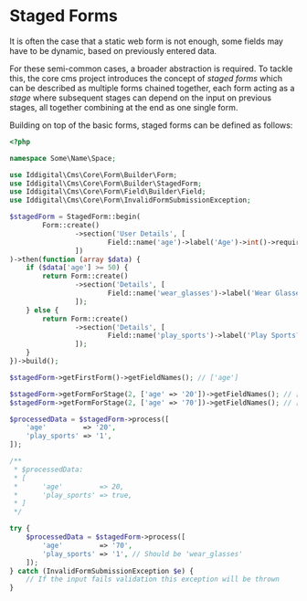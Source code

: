 Staged Forms
============

It is often the case that a static web form is not enough, some fields may have to be dynamic,
based on previously entered data.

For these semi-common cases, a broader abstraction is required. To tackle this, the core cms
project introduces the concept of *staged forms* which can be described as multiple forms chained
together, each form acting as a *stage* where subsequent stages can depend on the input on
previous stages, all together combining at the end as one single form.

Building on top of the basic forms, staged forms can be defined as follows:


```php
<?php

namespace Some\Name\Space;

use Iddigital\Cms\Core\Form\Builder\Form;
use Iddigital\Cms\Core\Form\Builder\StagedForm;
use Iddigital\Cms\Core\Form\Field\Builder\Field;
use Iddigital\Cms\Core\Form\InvalidFormSubmissionException;

$stagedForm = StagedForm::begin(
        Form::create()
                ->section('User Details', [
                        Field::name('age')->label('Age')->int()->required()->min(0)
                ])
)->then(function (array $data) {
    if ($data['age'] >= 50) {
        return Form::create()
                ->section('Details', [
                        Field::name('wear_glasses')->label('Wear Glasses?')->bool()
                ]);
    } else {
        return Form::create()
                ->section('Details', [
                        Field::name('play_sports')->label('Play Sports?')->bool()
                ]);
    }
})->build();

$stagedForm->getFirstForm()->getFieldNames(); // ['age']

$stagedForm->getFormForStage(2, ['age' => '20'])->getFieldNames(); // ['play_sports']
$stagedForm->getFormForStage(2, ['age' => '70'])->getFieldNames(); // ['wear_glasses']

$processedData = $stagedForm->process([
    'age'         => '20',
    'play_sports' => '1',
]);

/**
 * $processedData:
 * [
 *      'age'         => 20,
 *      'play_sports' => true,
 * ]
 */

try {
    $processedData = $stagedForm->process([
        'age'         => '70',
        'play_sports' => '1', // Should be 'wear_glasses'
    ]);
} catch (InvalidFormSubmissionException $e) {
    // If the input fails validation this exception will be thrown
}
```